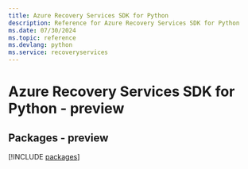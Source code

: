 ```yaml
---
title: Azure Recovery Services SDK for Python
description: Reference for Azure Recovery Services SDK for Python
ms.date: 07/30/2024
ms.topic: reference
ms.devlang: python
ms.service: recoveryservices
---
```

# Azure Recovery Services SDK for Python - preview
## Packages - preview
[!INCLUDE [packages](recovery-services-index.md)]